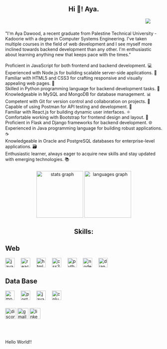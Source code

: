 <h2 align="center">Hi 👋! Aya.</h2>
<img src="243328563-d0cfe7d1-0b8c-4e4a-9a66-875290ba6065.gif" style="margin-left: 450px;">


###

<p align="left">"I'm Aya Dawood, a recent graduate from Palestine Technical University - Kadoorie with a degree in Computer Systems Engineering. I've taken multiple courses in the field of web development and I see myself more inclined towards backend development than any other. I'm enthusiastic about learning anything new that keeps pace with the times."<br><br>Proficient in JavaScript for both frontend and backend development. 💻<br>Experienced with Node.js for building scalable server-side applications. 🚀<br>Familiar with HTML5 and CSS3 for crafting responsive and visually appealing web pages. 🎨<br>Skilled in Python programming language for backend development tasks. 🐍<br>Knowledgeable in MySQL and MongoDB for database management. 📊<br>Competent with Git for version control and collaboration on projects. 🔄<br>Capable of using Postman for API testing and development. 📝<br>Familiar with React.js for building dynamic user interfaces. ⚛️<br>Comfortable working with Bootstrap for frontend design and layout. 🎉<br>Proficient in Flask and Django frameworks for backend development. 🌐<br>Experienced in Java programming language for building robust applications. ☕<br>Knowledgeable in Oracle and PostgreSQL databases for enterprise-level applications. 🗃️<br>Enthusiastic learner, always eager to acquire new skills and stay updated with emerging technologies. 📚</p>

###

<div align="center">
  <img src="https://github-readme-stats.vercel.app/api?username=Aya-Amjad&hide_title=false&hide_rank=false&show_icons=true&include_all_commits=true&count_private=true&disable_animations=false&theme=dracula&locale=en&hide_border=false" height="150" alt="stats graph"  />
  <img src="https://github-readme-stats.vercel.app/api/top-langs?username=Aya-Amjad&locale=en&hide_title=false&layout=compact&card_width=320&langs_count=5&theme=dracula&hide_border=false" height="150" alt="languages graph"  />
</div>

###

<h2 align="center">Skills:</h2>

###
  <h2>Web</h2>
<div align="left">
  <img src="https://cdn.jsdelivr.net/gh/devicons/devicon/icons/javascript/javascript-original.svg" height="30" alt="javascript logo"  />
  <img width="12" />
  <img src="https://cdn.jsdelivr.net/gh/devicons/devicon/icons/react/react-original.svg" height="30" alt="react logo"  />
  <img width="12" />
  <img src="https://cdn.jsdelivr.net/gh/devicons/devicon/icons/html5/html5-original.svg" height="30" alt="html5 logo"  />
  <img width="12" />
  <img src="https://cdn.jsdelivr.net/gh/devicons/devicon/icons/css3/css3-original.svg" height="30" alt="css3 logo"  />
  <img width="12" />
  <img src="https://cdn.jsdelivr.net/gh/devicons/devicon/icons/python/python-original.svg" height="30" alt="python logo"  />
  <img width="12" />
  <img src="https://cdn.jsdelivr.net/gh/devicons/devicon/icons/nodejs/nodejs-original.svg" height="30" alt="nodejs logo"  />
  <img width="12" />
  <img src="https://cdn.jsdelivr.net/gh/devicons/devicon/icons/django/django-plain.svg" height="30" alt="django logo"  />
  <img width="12" />
  <h2>Data Base</h2>
  <img src="https://cdn.jsdelivr.net/gh/devicons/devicon/icons/mongodb/mongodb-original.svg" height="30" alt="mongodb logo"  />
  <img width="12" />
  <img src="https://cdn.jsdelivr.net/gh/devicons/devicon/icons/postgresql/postgresql-original.svg" height="30" alt="postgresql logo"  />
  <img width="12" />
  <img src="https://cdn.jsdelivr.net/gh/devicons/devicon/icons/java/java-original.svg" height="30" alt="java logo"  />
  <img width="12" />
  <img src="https://cdn.jsdelivr.net/gh/devicons/devicon/icons/cplusplus/cplusplus-original.svg" height="30" alt="cplusplus logo"  />
</div>

###

<div align="left">
  <img src="https://img.shields.io/static/v1?message=Discord&logo=discord&label=&color=7289DA&logoColor=white&labelColor=&style=for-the-badge" height="35" alt="discord logo"  />
  <img src="https://img.shields.io/static/v1?message=Gmail&logo=gmail&label=&color=D14836&logoColor=white&labelColor=&style=for-the-badge" height="35" alt="gmail logo"  />
  <img src="https://img.shields.io/static/v1?message=LinkedIn&logo=linkedin&label=&color=0077B5&logoColor=white&labelColor=&style=for-the-badge" height="35" alt="linkedin logo"  />
</div>

###


###

<br clear="both">


###

<p align="left">Hello World!!</p>

###
